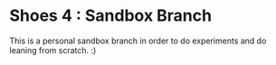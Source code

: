 Shoes 4 : Sandbox Branch
====================

This is a personal sandbox branch in order to do experiments and do leaning from scratch. :)
